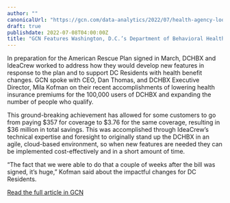 ```yaml
---
author: ""
canonicalUrl: "https://gcn.com/data-analytics/2022/07/health-agency-looks-data-governance-streamline-services/373179/"
draft: true
publishdate: 2022-07-08T04:00:00Z
title: "GCN Features Washington, D.C.’s Department of Behavioral Health’s Project to Redesign the Agency’s Technology"
---
```


In preparation for the American Rescue Plan signed in March, DCHBX and IdeaCrew worked to address how they would develop new features in response to the plan and to support DC Residents with health benefit changes. GCN spoke with CEO, Dan Thomas, and DCHBX Executive Director, Mila Kofman on their recent accomplishments of lowering health insurance premiums for the 100,000 users of DCHBX and expanding the number of people who qualify.

This ground-breaking achievement has allowed for some customers to go from paying $357 for coverage to $3.76 for the same coverage, resulting in $36 million in total savings. This was accomplished through IdeaCrew’s technical expertise and foresight to originally stand up the DCHBX in an agile, cloud-based environment, so when new features are needed they can be implemented cost-effectively and in a short amount of time.

“The fact that we were able to do that a couple of weeks after the bill was signed, it’s huge,” Kofman said about the impactful changes for DC Residents.

[Read the full article in GCN](https://gcn.com/articles/2021/07/06/dc-health-benefit-exchange-modernization.aspx)
